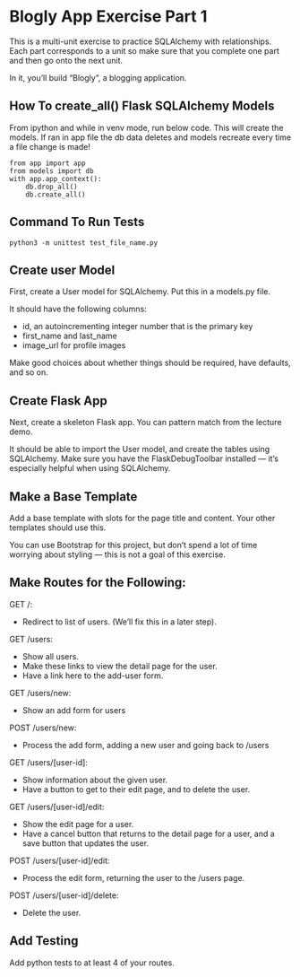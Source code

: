 # Blogly App Exercise Part 1
This is a multi-unit exercise to practice SQLAlchemy with relationships. Each part corresponds to a unit so make sure that you complete one part and then go onto the next unit.

In it, you’ll build “Blogly”, a blogging application.

## How To create_all() Flask SQLAlchemy Models
From ipython and while in venv mode, run below code. This will create the models. If ran in app file the db data deletes and models recreate every time a file change is made!
```
from app import app
from models import db
with app.app_context():
    db.drop_all()
    db.create_all()
```

## Command To Run Tests
```
python3 -m unittest test_file_name.py
```

## Create user Model
First, create a User model for SQLAlchemy. Put this in a models.py file.

It should have the following columns:
- id, an autoincrementing integer number that is the primary key
- first_name and last_name
- image_url for profile images

Make good choices about whether things should be required, have defaults, and so on.

## Create Flask App
Next, create a skeleton Flask app. You can pattern match from the lecture demo.

It should be able to import the User model, and create the tables using SQLAlchemy. Make sure you have the FlaskDebugToolbar installed — it’s especially helpful when using SQLAlchemy.

## Make a Base Template
Add a base template with slots for the page title and content. Your other templates should use this.

You can use Bootstrap for this project, but don’t spend a lot of time worrying about styling — this is not a goal of this exercise.

## Make Routes for the Following:
GET /:
- Redirect to list of users. (We’ll fix this in a later step).

GET /users:
- Show all users.
- Make these links to view the detail page for the user.
- Have a link here to the add-user form.

GET /users/new:
- Show an add form for users

POST /users/new:
- Process the add form, adding a new user and going back to /users

GET /users/[user-id]:
- Show information about the given user.
- Have a button to get to their edit page, and to delete the user.

GET /users/[user-id]/edit:
- Show the edit page for a user.
- Have a cancel button that returns to the detail page for a user, and a save button that updates the user.

POST /users/[user-id]/edit:
- Process the edit form, returning the user to the /users page.

POST /users/[user-id]/delete:
- Delete the user.

## Add Testing
Add python tests to at least 4 of your routes.